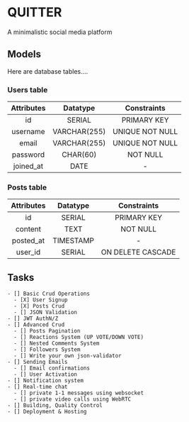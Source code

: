 # QUITTER
A minimalistic social media platform

## Models
Here are database tables....

### Users table
| Attributes  | Datatype     | Constraints     |
|    :----:   |    :----:    |    :----:       |
| id          | SERIAL       | PRIMARY KEY     |
| username    | VARCHAR(255) | UNIQUE NOT NULL |
| email       | VARCHAR(255) | UNIQUE NOT NULL |
| password    | CHAR(60)     | NOT NULL        |
| joined_at   | DATE         | -               |

### Posts table
| Attributes  | Datatype     | Constraints       |
|    :----:   |    :----:    |    :----:         |
| id          | SERIAL       | PRIMARY KEY       |
| content     | TEXT         | NOT NULL          |
| posted_at   | TIMESTAMP    | -                 |
| user_id     | SERIAL       | ON DELETE CASCADE |

## Tasks
    - [] Basic Crud Operations
      - [X] User Signup
      - [X] Posts Crud
      - [] JSON Validation
    - [] JWT AuthN/Z
    - [] Advanced Crud
      - [] Posts Pagination
      - [] Reactions System (UP VOTE/DOWN VOTE)
      - [] Nested Comments System
      - [] Followers System
      - [] Write your own json-validator
    - [] Sending Emails
      - [] Email confirmations
      - [] User Activation
    - [] Notification system
    - [] Real-time chat
      - [] private 1-1 messages using websocket
      - [] private video calls using WebRTC
    - [] Building, Quality Control
    - [] Deployment & Hosting